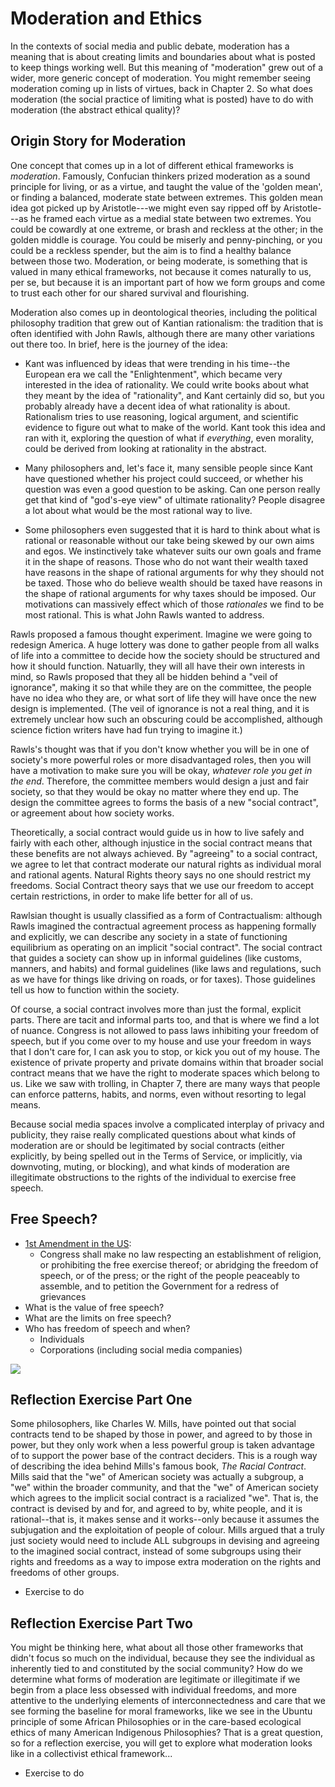 # Moderation and Ethics

In the contexts of social media and public debate, moderation has a meaning that is about creating limits and boundaries about what is posted to keep things working well. But this meaning of "moderation" grew out of a wider, more generic concept of moderation. You might remember seeing moderation coming up in lists of virtues, back in Chapter 2. So what does moderation (the social practice of limiting what is posted) have to do with moderation (the abstract ethical quality)?

## Origin Story for Moderation

One concept that comes up in a lot of different ethical frameworks is _moderation_. Famously, Confucian thinkers prized moderation as a sound principle for living, or as a virtue, and taught the value of the 'golden mean', or finding a balanced, moderate state between extremes. This golden mean idea got picked up by Aristotle---we might even say ripped off by Aristotle---as he framed each virtue as a medial state between two extremes. You could be cowardly at one extreme, or brash and reckless at the other; in the golden middle is courage. You could be miserly and penny-pinching, or you could be a reckless spender, but the aim is to find a healthy balance between those two. Moderation, or being moderate, is something that is valued in many ethical frameworks, not because it comes naturally to us, per se, but because it is an important part of how we form groups and come to trust each other for our shared survival and flourishing.

Moderation also comes up in deontological theories, including the political philosophy tradition that grew out of Kantian rationalism: the tradition that is often identified with John Rawls, although there are many other variations out there too. In brief, here is the journey of the idea:
- Kant was influenced by ideas that were trending in his time--the European era we call the "Enlightenment", which became very interested in the idea of rationality. We could write books about what they meant by the idea of "rationality", and Kant certainly did so, but you probably already have a decent idea of what rationality is about. Rationalism tries to use reasoning, logical argument, and scientific evidence to figure out what to make of the world. Kant took this idea and ran with it, exploring the question of what if _everything_, even morality, could be derived from looking at rationality in the abstract.

- Many philosophers and, let's face it, many sensible people since Kant have questioned whether his project could succeed, or whether his question was even a good question to be asking. Can one person really get that kind of "god's-eye view" of ultimate rationality? People disagree a lot about what would be the most rational way to live.

- Some philosophers even suggested that it is hard to think about what is rational or reasonable without our take being skewed by our own aims and egos. We instinctively take whatever suits our own goals and frame it in the shape of reasons. Those who do not want their wealth taxed have reasons in the shape of rational arguments for why they should not be taxed. Those who do believe wealth should be taxed have reasons in the shape of rational arguments for why taxes should be imposed. Our motivations can massively effect which of those _rationales_ we find to be most rational. This is what John Rawls wanted to address.

Rawls proposed a famous thought experiment. Imagine we were going to redesign America. A huge lottery was done to gather people from all walks of life into a committee to decide how the society should be structured and how it should function. Natuarlly, they will all have their own interests in mind, so Rawls proposed that they all be hidden behind a "veil of ignorance", making it so that while they are on the committee, the people have no idea who they are, or what sort of life they will have once the new design is implemented. (The veil of ignorance is not a real thing, and it is extremely unclear how such an obscuring could be accomplished, although science fiction writers have had fun trying to imagine it.)

Rawls's thought was that if you don't know whether you will be in one of society's more powerful roles or more disadvantaged roles, then you will have a motivation to make sure you will be okay, _whatever role you get in the end_. Therefore, the committee members would design a just and fair society, so that they would be okay no matter where they end up. The design the committee agrees to forms the basis of a new "social contract", or agreement about how society works.

Theoretically, a social contract would guide us in how to live safely and fairly with each other, although injustice in the social contract means that these benefits are not always achieved. By "agreeing" to a social contract, we agree to let that contract moderate our natural rights as individual moral and rational agents. Natural Rights theory says no one should restrict my freedoms. Social Contract theory says that we use our freedom to accept certain restrictions, in order to make life better for all of us.

Rawlsian thought is usually classified as a form of Contractualism: although Rawls imagined the contractual agreement process as happening formally and explicitly, we can describe any society in a state of functioning equilibrium as operating on an implicit "social contract". The social contract that guides a society can show up in informal guidelines (like customs, manners, and habits) and formal guidelines (like laws and regulations, such as we have for things like driving on roads, or for taxes). Those guidelines tell us how to function within the society.

Of course, a social contract involves more than just the formal, explicit parts. There are tacit and informal parts too, and that is where we find a lot of nuance. Congress is not allowed to pass laws inhibiting your freedom of speech, but if you come over to my house and use your freedom in ways that I don't care for, I can ask you to stop, or kick you out of my house. The existence of private property and private domains within that broader social contract means that we have the right to moderate spaces which belong to us. Like we saw with trolling, in Chapter 7, there are many ways that people can enforce patterns, habits, and norms, even without resorting to legal means.

Because social media spaces involve a complicated interplay of privacy and publicity, they raise really complicated questions about what kinds of moderation are or should be legitimated by social contracts (either explicitly, by being spelled out in the Terms of Service, or implicitly, via downvoting, muting, or blocking), and what kinds of moderation are illegitimate obstructions to the rights of the individual to exercise free speech.

## Free Speech?
- [1st Amendment in the US](https://constitution.congress.gov/constitution/amendment-1/):
  - Congress shall make no law respecting an establishment of religion, or prohibiting the free exercise thereof; or abridging the freedom of speech, or of the press; or the right of the people peaceably to assemble, and to petition the Government for a redress of grievances
- What is the value of free speech?
- What are the limits on free speech?
- Who has freedom of speech and when?
  - Individuals
  - Corporations (including social media companies)

[![](free_speech_2x.png)](https://xkcd.com/1357/)

## Reflection Exercise Part One
Some philosophers, like Charles W. Mills, have pointed out that social contracts tend to be shaped by those in power, and agreed to by those in power, but they only work when a less powerful group is taken advantage of to support the power base of the contract deciders. This is a rough way of describing the idea behind Mills's famous book, _The Racial Contract_. Mills said that the "we" of American society was actually a subgroup, a "we" within the broader community, and that the "we" of American society which agrees to the implicit social contract is a racialized "we". That is, the contract is devised by and for, and agreed to by, white people, and it is rational--that is, it makes sense and it works--only because it assumes the subjugation and the exploitation of people of colour. Mills argued that a truly just society would need to include ALL subgroups in devising and agreeing to the imagined social contract, instead of some subgroups using their rights and freedoms as a way to impose extra moderation on the rights and freedoms of other groups.

- Exercise to do

## Reflection Exercise Part Two
You might be thinking here, what about all those other frameworks that didn't focus so much on the individual, because they see the individual as inherently tied to and constituted by the social community? How do we determine what forms of moderation are legitimate or illegitimate if we begin from a place less obsessed with individual freedoms, and more attentive to the underlying elements of interconnectedness and care that we see forming the baseline for moral frameworks, like we see in the Ubuntu principle of some African Philosophies or in the care-based ecological ethics of many American Indigenous Philosophies? That is a great question, so for a reflection exercise, you will get to explore what moderation looks like in a collectivist ethical framework...

- Exercise to do
